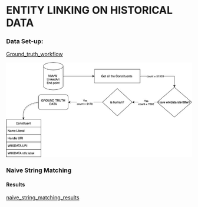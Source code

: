 # ENTITY LINKING ON HISTORICAL DATA

### Data Set-up:

[Ground_truth_workflow](https://drive.google.com/file/d/1_CWj_Ux45Q6IAAnGwVurQxSnTkOvlVG_/view?usp=sharing)

![Ground_truth_workflow](resources/ground_truth_data_setup.jpg)

### Naive String Matching

#### Results

[naive_string_matching_results](result.py)